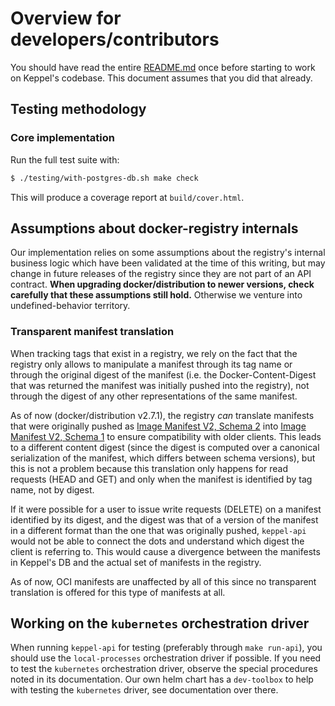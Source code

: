 # Overview for developers/contributors

You should have read the entire [README.md](./README.md) once before starting
to work on Keppel's codebase. This document assumes that you did that already.

## Testing methodology

### Core implementation

Run the full test suite with:

```sh
$ ./testing/with-postgres-db.sh make check
```

This will produce a coverage report at `build/cover.html`.

## Assumptions about docker-registry internals

Our implementation relies on some assumptions about the registry's internal
business logic which have been validated at the time of this writing, but may
change in future releases of the registry since they are not part of an API
contract. **When upgrading docker/distribution to newer versions, check
carefully that these assumptions still hold.** Otherwise we venture into
undefined-behavior territory.

### Transparent manifest translation

When tracking tags that exist in a registry, we rely on the fact that the
registry only allows to manipulate a manifest through its tag name or through
the original digest of the manifest (i.e. the Docker-Content-Digest that was
returned the manifest was initially pushed into the registry), not through the
digest of any other representations of the same manifest.

As of now (docker/distribution v2.7.1), the registry *can* translate manifests
that were originally pushed as [Image Manifest V2, Schema 2][im2-s2] into
[Image Manifest V2, Schema 1][im2-s1] to ensure compatibility with older
clients. This leads to a different content digest (since the digest is computed
over a canonical serialization of the manifest, which differs between schema
versions), but this is not a problem because this translation only happens for
read requests (HEAD and GET) and only when the manifest is identified by tag
name, not by digest.

[im2-s1]: https://docs.docker.com/registry/spec/manifest-v2-1/
[im2-s2]: https://docs.docker.com/registry/spec/manifest-v2-2/

If it were possible for a user to issue write requests (DELETE) on a manifest
identified by its digest, and the digest was that of a version of the manifest
in a different format than the one that was originally pushed, `keppel-api`
would not be able to connect the dots and understand which digest the client is
referring to. This would cause a divergence between the manifests in Keppel's
DB and the actual set of manifests in the registry.

As of now, OCI manifests are unaffected by all of this since no transparent
translation is offered for this type of manifests at all.

## Working on the `kubernetes` orchestration driver

When running `keppel-api` for testing (preferably through `make run-api`), you
should use the `local-processes` orchestration driver if possible. If you need
to test the `kubernetes` orchestration driver, observe the special procedures
noted in its documentation. Our own helm chart has a `dev-toolbox` to help with
testing the `kubernetes` driver, see documentation over there.
